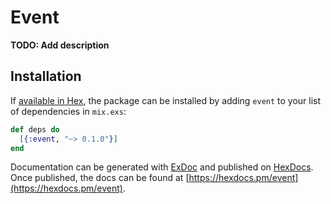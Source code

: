 # Event

**TODO: Add description**

## Installation

If [available in Hex](https://hex.pm/docs/publish), the package can be installed
by adding `event` to your list of dependencies in `mix.exs`:

```elixir
def deps do
  [{:event, "~> 0.1.0"}]
end
```

Documentation can be generated with [ExDoc](https://github.com/elixir-lang/ex_doc)
and published on [HexDocs](https://hexdocs.pm). Once published, the docs can
be found at [https://hexdocs.pm/event](https://hexdocs.pm/event).

